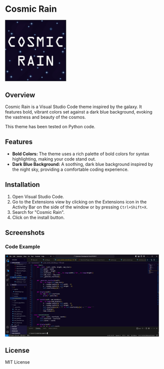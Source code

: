 # Cosmic Rain

<img src="Cosmic_rain.png" alt="Cosmic Rain Logo" width="200">

## Overview

Cosmic Rain is a Visual Studio Code theme inspired by the galaxy. It features bold, vibrant colors set against a dark blue background, evoking the vastness and beauty of the cosmos.

This theme has been tested on Python code.

## Features

- **Bold Colors:** The theme uses a rich palette of bold colors for syntax highlighting, making your code stand out.
- **Dark Blue Background:** A soothing, dark blue background inspired by the night sky, providing a comfortable coding experience.

## Installation

1. Open Visual Studio Code.
2. Go to the Extensions view by clicking on the Extensions icon in the Activity Bar on the side of the window or by pressing `Ctrl+Shift+X`.
3. Search for "Cosmic Rain".
4. Click on the install button.

## Screenshots

### Code Example
![Code Example](example.png)

## License

MIT License